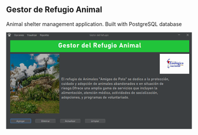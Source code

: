 ## Gestor de Refugio Animal 
Animal shelter management application. Built with PostgreSQL database

<img src="Captura de pantalla (39).png">


